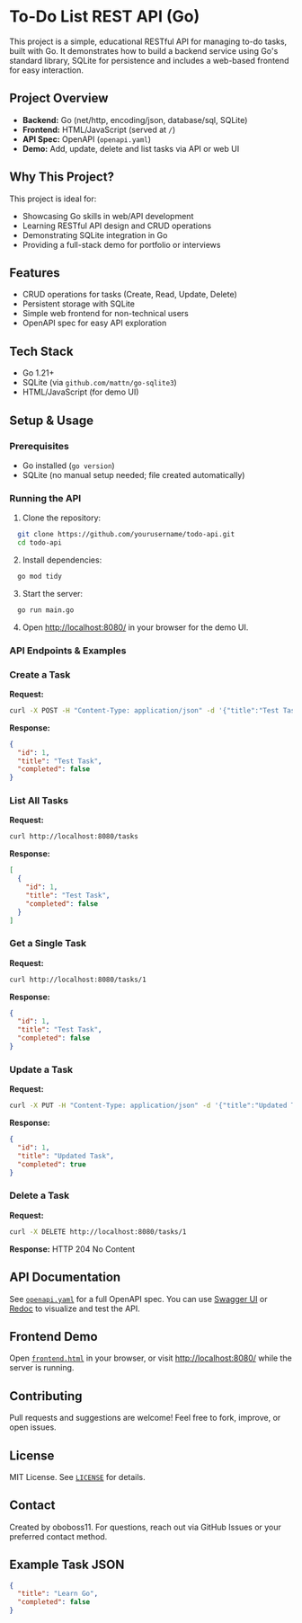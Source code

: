 # To-Do List REST API (Go)

This project is a simple, educational RESTful API for managing to-do tasks, built with Go. It demonstrates how to build a backend service using Go's standard library, SQLite for persistence and includes a web-based frontend for easy interaction.

## Project Overview

- **Backend:** Go (net/http, encoding/json, database/sql, SQLite)
- **Frontend:** HTML/JavaScript (served at `/`)
- **API Spec:** OpenAPI (`openapi.yaml`)
- **Demo:** Add, update, delete and list tasks via API or web UI

## Why This Project?

This project is ideal for:

- Showcasing Go skills in web/API development
- Learning RESTful API design and CRUD operations
- Demonstrating SQLite integration in Go
- Providing a full-stack demo for portfolio or interviews

## Features

- CRUD operations for tasks (Create, Read, Update, Delete)
- Persistent storage with SQLite
- Simple web frontend for non-technical users
- OpenAPI spec for easy API exploration

## Tech Stack

- Go 1.21+
- SQLite (via `github.com/mattn/go-sqlite3`)
- HTML/JavaScript (for demo UI)

## Setup & Usage

### Prerequisites

- Go installed (`go version`)
- SQLite (no manual setup needed; file created automatically)

### Running the API

1. Clone the repository:

```bash
  git clone https://github.com/yourusername/todo-api.git
  cd todo-api
```

2. Install dependencies:

```bash
  go mod tidy
```

3. Start the server:

```bash
  go run main.go
```

4. Open [http://localhost:8080/](http://localhost:8080/) in your browser for the demo UI.

### API Endpoints & Examples

### Create a Task

**Request:**

```bash
curl -X POST -H "Content-Type: application/json" -d '{"title":"Test Task","completed":false}' http://localhost:8080/tasks
```

**Response:**

```json
{
  "id": 1,
  "title": "Test Task",
  "completed": false
}
```

### List All Tasks

**Request:**

```bash
curl http://localhost:8080/tasks
```

**Response:**

```json
[
  {
    "id": 1,
    "title": "Test Task",
    "completed": false
  }
]
```

### Get a Single Task

**Request:**

```bash
curl http://localhost:8080/tasks/1
```

**Response:**

```json
{
  "id": 1,
  "title": "Test Task",
  "completed": false
}
```

### Update a Task

**Request:**

```bash
curl -X PUT -H "Content-Type: application/json" -d '{"title":"Updated Task","completed":true}' http://localhost:8080/tasks/1
```

**Response:**

```json
{
  "id": 1,
  "title": "Updated Task",
  "completed": true
}
```

### Delete a Task

**Request:**

```bash
curl -X DELETE http://localhost:8080/tasks/1
```

**Response:**
HTTP 204 No Content

## API Documentation

See [`openapi.yaml`](openapi.yaml) for a full OpenAPI spec. You can use [Swagger UI](https://swagger.io/tools/swagger-ui/) or [Redoc](https://redocly.com/) to visualize and test the API.

## Frontend Demo

Open [`frontend.html`](frontend.html) in your browser, or visit [http://localhost:8080/](http://localhost:8080/) while the server is running.

## Contributing

Pull requests and suggestions are welcome! Feel free to fork, improve, or open issues.

## License

MIT License. See [`LICENSE`](LICENSE) for details.

## Contact

Created by oboboss11. For questions, reach out via GitHub Issues or your preferred contact method.

## Example Task JSON

```json
{
  "title": "Learn Go",
  "completed": false
}
```
